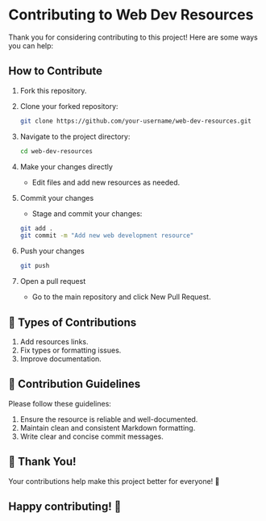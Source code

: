 # Contributing to Web Dev Resources

Thank you for considering contributing to this project! Here are some ways you can help:

## How to Contribute
1. Fork this repository.
2. Clone your forked repository:
   ```bash
   git clone https://github.com/your-username/web-dev-resources.git
3. Navigate to the project directory:
   ```bash
   cd web-dev-resources
4. Make your changes directly
    - Edit files and add new resources as needed.

5. Commit your changes
    - Stage and commit your changes:
    ```bash
    git add .
    git commit -m "Add new web development resource"
6. Push your changes
    ```bash
    git push
7. Open a pull request
    - Go to the main repository and click New Pull Request.

## 🚀 Types of Contributions

1. Add resources links.
2. Fix types or formatting issues.
3. Improve documentation.

## 📝 Contribution Guidelines
Please follow these guidelines:

1. Ensure the resource is reliable and well-documented.
2. Maintain clean and consistent Markdown formatting.
3. Write clear and concise commit messages.

## 🙌 Thank You!
Your contributions help make this project better for everyone! 🎉


## Happy contributing! 🎉
    